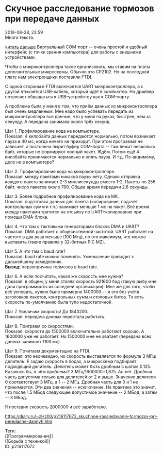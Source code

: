 Скучное расследование тормозов при передаче данных
===================================================

   
 2018-08-28, 23:59   
  Много текста.   
   
  [читать дальше](https://zHz00.diary.ru/p216117672.htm?index=1#linkmore216117672m1)    Виртуальный COM-порт -- очень простой и удобный интерфейс (с точки зрения компьютера) для работы с внешними устройствами.   
   
 Чтобы с микроконтроллера такое организовать, мы ставим на платы дополнительные микросхемы. Обычно это CP2102. Но на последней плате нам электронщики поставили FTDI.   
   
 С одной стороны в FTDI включается UART микроконтроллера, а с другой втыкается USB-кабель, который идёт в компьютер. Но драйвер позволяет обращаться к USB-устройству как к COM-порту.   
   
 А проблема была у меня в том, что приём данных из микроконтроллера был очень медленным. Мне надо было успевать передать из микроконтроллера все данные, что у меня на руках, быстрее, чем за секунду. А передача занимала около трёх секунд.   
   
 Шаг 1. Профилирование кода на компьютере.   
 Показал: 4 килобайта данных передаются нормально, потом возникает пауза в 40 мс, когда ничего не приходит. При этом программа не зависает, а постоянно пырит буфер COM-порта -- там лежат несколько байт, которые не формируют полный пакет. Ждём. Потом ещё 4 килобайта принимаются нормально и опять пауза. И т.д. По-видимому, дело не в компьютере?   
   
 Шаг 2. Профилирование кода на микроконтроллере.   
 Показал: между пакетами никакой паузы нету. Однако отправка каждого пакета занимает 2-3 миллисекунды вместо 1-2. Пакеты по 256 байт, число пакетов около 700. Общее время передачи 2.6 секунды.   
   
 Шаг 3. Более подробное профилирование кода на МК.   
 Показал: подготовка данных для пакета (копирование, подсчёт контрольных сумм и т.п.) занимает меньше 1 мс на пакет. Всё время между пакетами тратится на отсылку по UART+копирование при помощи DMA-блока.   
   
 Шаг 4. Что там с тактовыми генераторами блоков DMA и UART?   
 Показал: DMA работает с общесистемной частотой. UART работает на частоте в два раза меньше (100 Мгц), но это максимум, что можно выставить (такие правила у 32-битных PIC MZ).   
   
 Шаг 5. А что там с baud rate?   
 Показал: baud rate можно поменять. Уменьшение приводит к дальнейшему замедлению.   
  **Вывод:**  первопричина тормозов в baud rate.   
   
 Шаг 6. А если посчитать, какая же скорость мне нужна?   
 Показал: в общем, у меня стояла скорость 921600 бод (такую рыбу мне дали программисты из соседней организации). Мне же для того, чтобы всё успевать, нужно было примерно 1400000 -- и это без учёта заголовков пакетов, контрольных сумм и стоповых битов. То есть скорость по-умолчанию была тупо недостаточной.   
   
 Шаг 7. Увеличим скорость! До 1843200.   
 Показал: передача данных перестала работать.   
   
 Шаг 8. Поиграем со скоростями.   
 Показал: скорости до 1500000 включительно работают хорошо. А 1600000 уже не работает. Но 1500000 мне не хватает (передача всех данных занимает 1100 мс).   
   
 Шаг 9. Почитаем документацию на FTDI.   
 Показал: это неочевидно, но скорость выставляется по формуле 3 МГц/делитель. Я задаю скорость в бодах, а микросхема подбирает подходящий делитель. Делитель может быть дробным с шагом 0.125. Казалось бы, в чём проблема? 3 МГц/1600000=1,875. Ан нет. Дробная часть допустима только для делителей от 2 и выше. Значение делителя 0 соответствует 3 МГц, а 1 -- 2 МГц. Дробная часть для 0 и 1 не принимается. Эти два значения -- исключение. На практике это значит, что после 1.5 МБод следующее допустимое значение -- 2 МБод, а затем -- 3 МБод.   
   
 Я поставил скорость 2000000 и всё заработало.     
    
 <https://diary.ru/~zHz00/p216117672_skuchnoe-rassledovanie-tormozov-pri-peredache-dannyh.htm>   
   
 Теги:   
 [[Программирование]]   
 [[Борьба с техникой]]   
 ID: p216117672